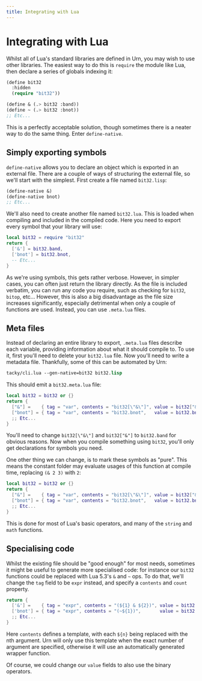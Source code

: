 ```yaml
---
title: Integrating with Lua
---
```


# Integrating with Lua
Whilst all of Lua's standard libraries are defined in Urn, you may wish to use other libraries. The easiest way to do
this is `require` the module like Lua, then declare a series of globals indexing it:

```cl
(define bit32
  :hidden
  (require "bit32"))

(define & (.> bit32 :band))
(define ~ (.> bit32 :bnot))
;; Etc...
```

This is a perfectly acceptable solution, though sometimes there is a neater way to do the same thing. Enter
`define-native`.

## Simply exporting symbols
`define-native` allows you to declare an object which is exported in an external file. There are a couple of ways of
structuring the external file, so we'll start with the simplest. First create a file named `bit32.lisp`:

```cl
(define-native &)
(define-native bnot)
;; Etc...
```

We'll also need to create another file named `bit32.lua`. This is loaded when compiling and included in the compiled
code. Here you need to export every symbol that your library will use:

```lua
local bit32 = require "bit32"
return {
  ['&'] = bit32.band,
  ['bnot'] = bit32.bnot,
  -- Etc...
}
```

As we're using symbols, this gets rather verbose. However, in simpler cases, you can often just return the library
directly. As the file is included verbatim, you can run any code you require, such as checking for `bit32`, `bitop`,
etc... However, this is also a big disadvantage as the file size increases significantly, especially detrimental when
only a couple of functions are used. Instead, you can use `.meta.lua` files.

## Meta files
Instead of declaring an entire library to export, `.meta.lua` files describe each variable, providing information about
what it should compile to. To use it, first you'll need to delete your `bit32.lua` file. Now you'll need to write a
metadata file. Thankfully, some of this can be automated by Urn:

```cl
tacky/cli.lua --gen-native=bit32 bit32.lisp
```

This should emit a `bit32.meta.lua` file:

```lua
local bit32 = bit32 or {}
return {
  ["&"] =    { tag = "var", contents = "bit32[\"&\"]", value = bit32["&"], },
  ["bnot"] = { tag = "var", contents = "bit32.bnot",   value = bit32.bnot, },
  ;; Etc...
}
```

You'll need to change `bit32[\"&\"]` and `bit32["&"]` to `bit32.band` for obvious reasons. Now when you compile
something using `bit32`, you'll only get declarations for symbols you need.

One other thing we can change, is to mark these symbols as "pure". This means the constant folder may evaluate usages of
this function at compile time, replacing `(& 2 3)` with `2`:

```lua
local bit32 = bit32 or {}
return {
  ["&"] =    { tag = "var", contents = "bit32[\"&\"]", value = bit32["&"], pure = true, },
  ["bnot"] = { tag = "var", contents = "bit32.bnot",   value = bit32.bnot, pure = true },
  ;; Etc...
}
```

This is done for most of Lua's basic operators, and many of the `string` and `math` functions.

## Specialising code
Whilst the existing file should be "good enough" for most needs, sometimes it might be useful to generate more
specialised code: for instance our `bit32` functions could be replaced with Lua 5.3's `&` and `~` ops. To do that, we'll
change the `tag` field to be `expr` instead, and specify a `contents` and `count` property.

```lua
return {
  ['&'] =    { tag = "expr", contents = "(${1} & ${2})", value = bit32.band, pure = true },
  ['bnot'] = { tag = "expr", contents = "(~${1})",       value = bit32.bnot, pure = true },
  ;; Etc...
}
```

Here `contents` defines a template, with each `${n}` being replaced with the nth argument. Urn will only use this
template when the exact number of argument are specified, otherwise it will use an automatically generated wrapper
function.

Of course, we could change our `value` fields to also use the binary operators.
